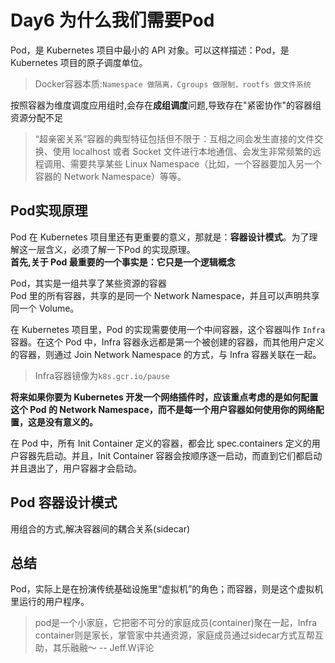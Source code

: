 # Day6 为什么我们需要Pod

Pod，是 Kubernetes 项目中最小的 API 对象。可以这样描述：Pod，是 Kubernetes 项目的原子调度单位。

> Docker容器本质:`Namespace 做隔离，Cgroups 做限制，rootfs 做文件系统`

按照容器为维度调度应用组时,会存在**成组调度**问题,导致存在"紧密协作"的容器组资源分配不足

> “超亲密关系”容器的典型特征包括但不限于：互相之间会发生直接的文件交换、使用 localhost 或者 Socket 文件进行本地通信、会发生非常频繁的远程调用、需要共享某些 Linux Namespace（比如，一个容器要加入另一个容器的 Network Namespace）等等。

## Pod实现原理

Pod 在 Kubernetes 项目里还有更重要的意义，那就是：**容器设计模式**。为了理解这一层含义，必须了解一下Pod 的实现原理。  
**首先,关于 Pod 最重要的一个事实是：它只是一个逻辑概念**

Pod，其实是一组共享了某些资源的容器  
Pod 里的所有容器，共享的是同一个 Network Namespace，并且可以声明共享同一个 Volume。

在 Kubernetes 项目里，Pod 的实现需要使用一个中间容器，这个容器叫作 `Infra` 容器。在这个 Pod 中，Infra 容器永远都是第一个被创建的容器，而其他用户定义的容器，则通过 Join Network Namespace 的方式，与 Infra 容器关联在一起。

> Infra容器镜像为`k8s.gcr.io/pause`

**将来如果你要为 Kubernetes 开发一个网络插件时，应该重点考虑的是如何配置这个 Pod 的 Network Namespace，而不是每一个用户容器如何使用你的网络配置，这是没有意义的。**

在 Pod 中，所有 Init Container 定义的容器，都会比 spec.containers 定义的用户容器先启动。并且，Init Container 容器会按顺序逐一启动，而直到它们都启动并且退出了，用户容器才会启动。

## Pod 容器设计模式

用组合的方式,解决容器间的耦合关系(sidecar)

## 总结

Pod，实际上是在扮演传统基础设施里“虚拟机”的角色；而容器，则是这个虚拟机里运行的用户程序。

> pod是一个小家庭，它把密不可分的家庭成员(container)聚在一起，Infra container则是家长，掌管家中共通资源，家庭成员通过sidecar方式互帮互助，其乐融融～ -- Jeff.W评论
